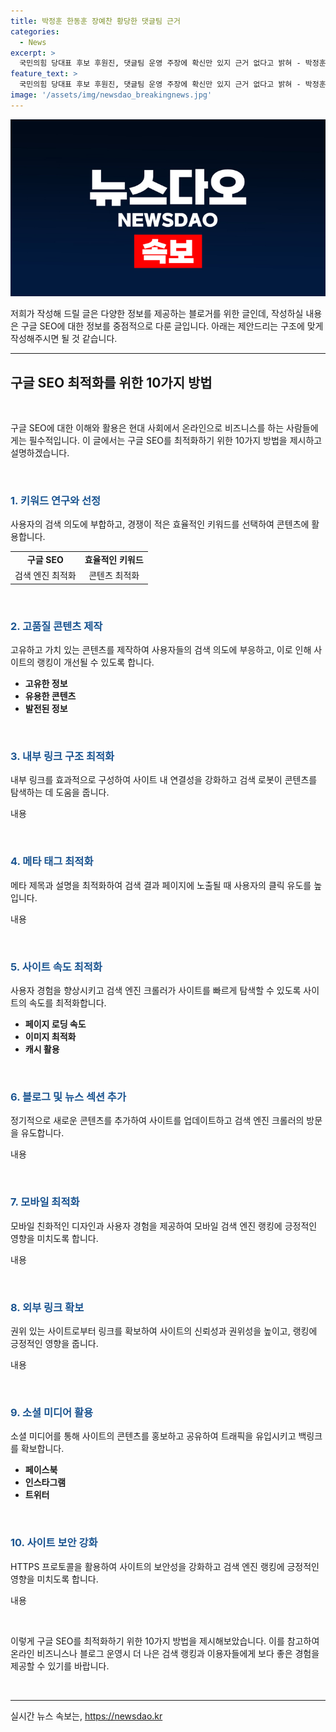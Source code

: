 ```yaml
---
title: 박정훈 한동훈 장예찬 황당한 댓글팀 근거
categories:
  - News
excerpt: >
  국민의힘 당대표 후보 후원진, 댓글팀 운영 주장에 확신만 있지 근거 없다고 밝혀 - 박정훈 의원은 장예찬 전 최고위원의 댓글팀 운영 주장에 대해 근거를 요구하며 이를 부인했다. 또한 한동훈 위원장의 문자가 아니라 김 여사님의 문자로 전해진 내용에도 사실이 아니라고 지적하며, 해당 주장들에 대한 구체적인 근거와 토론을 촉구했다.
feature_text: >
  국민의힘 당대표 후보 후원진, 댓글팀 운영 주장에 확신만 있지 근거 없다고 밝혀 - 박정훈 의원은 장예찬 전 최고위원의 댓글팀 운영 주장에 대해 근거를 요구하며 이를 부인했다. 또한 한동훈 위원장의 문자가 아니라 김 여사님의 문자로 전해진 내용에도 사실이 아니라고 지적하며, 해당 주장들에 대한 구체적인 근거와 토론을 촉구했다.
image: '/assets/img/newsdao_breakingnews.jpg'
---
```


<p><img src="/assets/img/newsdao_breakingnews.jpg" alt="pcversion 속보" /></p>

<p>저희가 작성해 드릴 글은 다양한 정보를 제공하는 블로거를 위한 글인데, 작성하실 내용은 구글 SEO에 대한 정보를 중점적으로 다룬 글입니다. 아래는 제안드리는 구조에 맞게 작성해주시면 될 것 같습니다. </p>

<hr />

<h2 data-ke-size="size26">구글 SEO 최적화를 위한 10가지 방법</h2>

<p data-ke-size="size16">&nbsp;</p>

<p data-ke-size="size16">구글 SEO에 대한 이해와 활용은 현대 사회에서 온라인으로 비즈니스를 하는 사람들에게는 필수적입니다. 이 글에서는 구글 SEO를 최적화하기 위한 10가지 방법을 제시하고 설명하겠습니다.</p>

<p data-ke-size="size16">&nbsp;</p>

<h3><b><span style="color: #1a5490;">1. 키워드 연구와 선정</b></span></h3>

<p>사용자의 검색 의도에 부합하고, 경쟁이 적은 효율적인 키워드를 선택하여 콘텐츠에 활용합니다.</p>

<table>
    <tr>
        <td style="text-align: center; height: 17px;"><b>구글 SEO</b></td>
        <td style="text-align: center; height: 17px;"><b>효율적인 키워드</b></td>
    </tr>
    <tr>
        <td style="text-align: center; height: 17px;">검색 엔진 최적화</td>
        <td style="text-align: center; height: 17px;">콘텐츠 최적화</td>
    </tr>
</table>

<p data-ke-size="size16">&nbsp;</p>

<h3><b><span style="color: #1a5490;">2. 고품질 콘텐츠 제작</b></span></h3>

<p>고유하고 가치 있는 콘텐츠를 제작하여 사용자들의 검색 의도에 부응하고, 이로 인해 사이트의 랭킹이 개선될 수 있도록 합니다.</p>

<ul>
    <li><b>고유한 정보</b></li>
    <li><b>유용한 콘텐츠</b></li>
    <li><b>발전된 정보</b></li>
</ul>

<p data-ke-size="size16">&nbsp;</p>

<h3><b><span style="color: #1a5490;">3. 내부 링크 구조 최적화</b></span></h3>

<p>내부 링크를 효과적으로 구성하여 사이트 내 연결성을 강화하고 검색 로봇이 콘텐츠를 탐색하는 데 도움을 줍니다.</p>

<p>내용</p>

<p data-ke-size="size16">&nbsp;</p>

<h3><b><span style="color: #1a5490;">4. 메타 태그 최적화</b></span></h3>

<p>메타 제목과 설명을 최적화하여 검색 결과 페이지에 노출될 때 사용자의 클릭 유도를 높입니다.</p>

<p>내용</p>

<p data-ke-size="size16">&nbsp;</p>

<h3><b><span style="color: #1a5490;">5. 사이트 속도 최적화</b></span></h3>

<p>사용자 경험을 향상시키고 검색 엔진 크롤러가 사이트를 빠르게 탐색할 수 있도록 사이트의 속도를 최적화합니다.</p>

<ul>
    <li><b>페이지 로딩 속도</b></li>
    <li><b>이미지 최적화</b></li>
    <li><b>캐시 활용</b></li>
</ul>

<p data-ke-size="size16">&nbsp;</p>

<h3><b><span style="color: #1a5490;">6. 블로그 및 뉴스 섹션 추가</b></span></h3>

<p>정기적으로 새로운 콘텐츠를 추가하여 사이트를 업데이트하고 검색 엔진 크롤러의 방문을 유도합니다.</p>

<p>내용</p>

<p data-ke-size="size16">&nbsp;</p>

<h3><b><span style="color: #1a5490;">7. 모바일 최적화</b></span></h3>

<p>모바일 친화적인 디자인과 사용자 경험을 제공하여 모바일 검색 엔진 랭킹에 긍정적인 영향을 미치도록 합니다.</p>

<p>내용</p>

<p data-ke-size="size16">&nbsp;</p>

<h3><b><span style="color: #1a5490;">8. 외부 링크 확보</b></span></h3>

<p>권위 있는 사이트로부터 링크를 확보하여 사이트의 신뢰성과 권위성을 높이고, 랭킹에 긍정적인 영향을 줍니다.</p>

<p>내용</p>

<p data-ke-size="size16">&nbsp;</p>

<h3><b><span style="color: #1a5490;">9. 소셜 미디어 활용</b></span></h3>

<p>소셜 미디어를 통해 사이트의 콘텐츠를 홍보하고 공유하여 트래픽을 유입시키고 백링크를 확보합니다.</p>

<ul>
    <li><b>페이스북</b></li>
    <li><b>인스타그램</b></li>
    <li><b>트위터</b></li>
</ul>

<p data-ke-size="size16">&nbsp;</p>

<h3><b><span style="color: #1a5490;">10. 사이트 보안 강화</b></span></h3>

<p>HTTPS 프로토콜을 활용하여 사이트의 보안성을 강화하고 검색 엔진 랭킹에 긍정적인 영향을 미치도록 합니다.</p>

<p>내용</p>

<p data-ke-size="size16">&nbsp;</p>

<p>이렇게 구글 SEO를 최적화하기 위한 10가지 방법을 제시해보았습니다. 이를 참고하여 온라인 비즈니스나 블로그 운영시 더 나은 검색 랭킹과 이용자들에게 보다 좋은 경험을 제공할 수 있기를 바랍니다.</p>

<p data-ke-size="size16">&nbsp;</p>

<hr />
실시간 뉴스 속보는, <a href="https://newsdao.kr" rel="dofollow">https://newsdao.kr</a>


